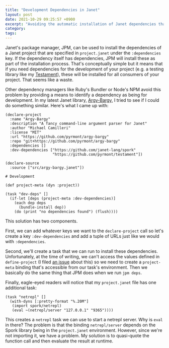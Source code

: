 ```yaml
---
title: "Development Dependencies in Janet"
layout: post
date: 2021-10-29 09:25:57 +0900
excerpt: "Avoiding the automatic installation of Janet dependencies that are only necessary for development."
category: 
tags: 
---
```


Janet's package manager, JPM, can be used to install the dependencies of a Janet project that are specified in `project.janet` under the `:dependencies` key. If the dependency itself has dependencies, JPM will install these as part of the installation process. That's conceptually simple but it means that if you need dependencies for the development of your project (e.g. a testing library like my [Testament][]), these will be installed for all consumers of your project. That seems like a waste.

[Testament]: https://github.com/pyrmont/testament "The GitHub repository for the Testament library"

Other dependency managers like Ruby's Bundler or Node's NPM avoid this problem by providing a means to identify a dependency as being for development. In my latest Janet library, [Argy-Bargy][], I tried to see if I could do something similar. Here's what I came up with:

[Argy-Bargy]: https://github.com/pyrmont/argy-bargy "The GitHub repository for the Argy-Bargy library"

```janet
(declare-project
  :name "Argy-Bargy"
  :description "A fancy command-line argument parser for Janet"
  :author "Michael Camilleri"
  :license "MIT"
  :url "https://github.com/pyrmont/argy-bargy"
  :repo "git+https://github.com/pyrmont/argy-bargy"
  :dependencies []
  :dev-dependencies ["https://github.com/janet-lang/spork"
                     "https://github.com/pyrmont/testament"])

(declare-source
  :source ["src/argy-bargy.janet"])

# Development

(def project-meta (dyn :project))

(task "dev-deps" []
  (if-let [deps (project-meta :dev-dependencies)]
    (each dep deps
      (bundle-install dep))
    (do (print "no dependencies found") (flush))))
```

This solution has two components.

First, we can add whatever keys we want to the `declare-project` call so let's create a key `:dev-dependencies` and add a tuple of URLs just like we would with `:dependencies`.

Second, we'll create a task that we can run to install these dependencies. Unfortunately, at the time of writing, we can't access the values defined in `define-project` (I filed [an issue][issue] about this) so we need to create a `project-meta` binding that's accessible from our task's environment. Then we basically do the same thing that JPM does when we run `jpm deps`.

[issue]: https://github.com/janet-lang/jpm/issues/34 "See issue #34 in the janet-lang/jpm repository on GitHub"

Finally, eagle-eyed readers will notice that my `project.janet` file has one additional task:

```janet
(task "netrepl" []
  (with-dyns [:pretty-format "%.20M"]
   (import spork/netrepl)
   (eval ~(netrepl/server "127.0.0.1" "9365"))))
```

This creates a `netrepl` task we can use to start a netrepl server. Why is `eval` in there? The problem is that the binding `netrepl/server` depends on the Spork library being in the `project.janet` environment. However, since we're not importing it, we have a problem. My solution is to quasi-quote the function call and then evaluate the result at runtime.